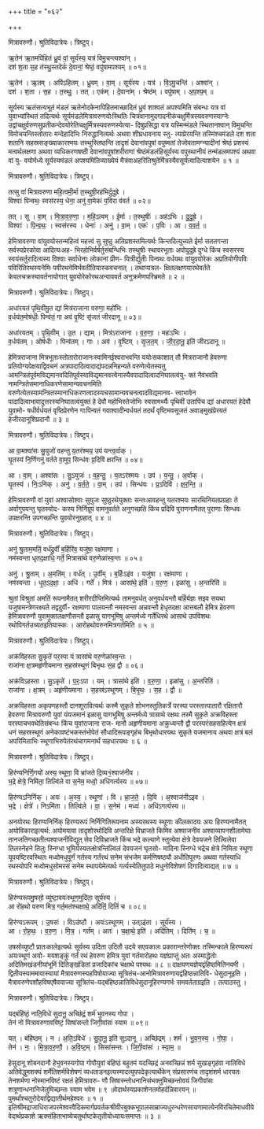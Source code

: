 +++
title = "०६२"

+++


मित्रावरुणौ। श्रुतिविदात्रेयः। त्रिष्टुप्।

ऋ॒तेन॑ ऋ॒तमपि॑हितं ध्रु॒वं वां॒ सूर्य॑स्य॒ यत्र॑ विमु॒चन्त्यश्वा॑न् ।  
दश॑ श॒ता स॒ह त॑स्थु॒स्तदेकं॑ दे॒वानां॒ श्रेष्ठं॒ वपु॑षामपश्यम् ॥ ०१॥

ऋ॒तेन॑ । ऋ॒तम् । अपि॑ऽहितम् । ध्रु॒वम् । वा॒म् । सूर्य॑स्य । यत्र॑ । वि॒ऽमु॒चन्ति॑ । अश्वा॑न् ।  
दश॑ । श॒ता । स॒ह । त॒स्थुः॒ । तत् । एक॑म् । दे॒वाना॑म् । श्रेष्ठ॑म् । वपु॑षाम् । अ॒प॒श्य॒म् ॥

सूर्यस्य ऋतंसत्यभूतं मंडलं ऋतेनोदकेनापिहितमाच्छादितं ध्रुवं शाश्वतं अपश्यमिति संबन्धः यत्र वां युवाभ्यांस्थितं तदित्यर्थः सूर्यमंडलेमित्रावरुणयोःस्थितिः चित्रंवानामुदगादनीकंचक्षुर्मित्रस्यवरुणस्याग्नेः उद्वांचक्षुर्वरुणसुप्रतीकन्देवयोरेतिचक्षुर्मित्रस्यवरुणस्येत्या- दिषुप्रसिद्धा यत्र यस्मिन्मंडले स्थितानश्वान् विमुचन्ति विमोचयन्तिस्तोतारः मन्देहादिभिः निरुद्धानित्यर्थः अथवा शीघ्रधावनाय स्तु- त्याप्रेरयन्ति तस्मिंश्चमंडले दश शता शतानि सहस्रसङ्ख्याकारश्मयः तस्थुस्तिष्ठन्ति तादृशं देवानांवपुषां वपुष्मतां तेजोवतामग्न्यादीनां श्रेष्ठं प्रशस्यं मत्वर्थलक्षणा अथवा व्यधिकरणषष्ठी देवानांवपुषांशरीराणां श्रेष्ठंमंडलंहिसूर्यस्य वपुस्थानीयं तन्मंडलमपश्यं अथवा वां यु- वयोर्मध्ये सूर्यस्यमंडलं अपश्यमितिव्याख्येयं मैत्रंवाअहरितिश्रुतेर्मित्रस्यैवसूर्यत्वादित्याशयेन ॥ १ ॥

मित्रावरुणौ। श्रुतिविदात्रेयः। त्रिष्टुप्।

तत्सु वां॑ मित्रावरुणा महि॒त्वमी॒र्मा त॒स्थुषी॒रह॑भिर्दुदुह्रे ।  
विश्वाः॑ पिन्वथः॒ स्वस॑रस्य॒ धेना॒ अनु॑ वा॒मेकः॑ प॒विरा व॑वर्त ॥ ०२॥

तत् । सु । वा॒म् । मि॒त्रा॒व॒रु॒णा॒ । म॒हि॒ऽत्वम् । ई॒र्मा । त॒स्थुषीः॑ । अह॑ऽभिः । दु॒दु॒ह्रे॒ ।  
विश्वाः॑ । पि॒न्व॒थः॒ । स्वस॑रस्य । धेनाः॑ । अनु॑ । वा॒म् । एकः॑ । प॒विः । आ । व॒व॒र्त॒ ॥

हेमित्रावरुणा वांयुवयोस्तन्महित्वं महत्त्वं सु सुष्ठु अतिप्रशस्तमित्यर्थः किन्तदित्युच्यते ईर्मा सततगन्ता सर्वस्पप्रेरकोवा आदित्यःअह- भिरहोभिर्वर्षर्तुसंबन्धिभिः तस्थुषीः स्थावरभूताः अपोदुदुह्रे दुग्धे किंच स्वसरस्य स्वयंसर्तुरादित्यस्य विश्वाः सर्वाधेनाः लोकानां प्रीण- यित्रीर्द्युतीः पिन्वथः वर्धयथः वांयुवयोरेकः अप्रतियोगीपविः पविरितिरथस्यनेमिः पवीरथनेमिर्भवतीतियास्कवचनात् । तथाप्यत्रल- क्षितलक्षणयारथेवर्तते केवलचक्रस्यावर्तनायोगात् युवयोरेकोरथअन्वाववर्त अनुक्रमेणपरिभ्रमते ॥ २ ॥

मित्रावरुणौ। श्रुतिविदात्रेयः। त्रिष्टुप्।

अधा॑रयतं पृथि॒वीमु॒त द्यां मित्र॑राजाना वरुणा॒ महो॑भिः ।  
व॒र्धय॑त॒मोष॑धीः॒ पिन्व॑तं॒ गा अव॑ वृ॒ष्टिं सृ॑जतं जीरदानू ॥ ०३॥

अधा॑रयतम् । पृ॒थि॒वीम् । उ॒त । द्याम् । मित्र॑ऽराजाना । व॒रु॒णा॒ । महः॑ऽभिः ।  
व॒र्धय॑तम् । ओष॑धीः । पिन्व॑तम् । गाः । अव॑ । वृ॒ष्टिम् । सृ॒ज॒त॒म् । जी॒र॒दा॒नू॒ इति॑ जीरऽदानू ॥

हेमित्रराजाना मित्रभूताःस्तोतारोराजानःस्वामिनईश्वराभवन्ति ययोःसकाशात् तौ मित्रराजानौ हेवरुणा प्रतियोग्यपेक्षयाद्विवचनं अत्रपादादित्वादाद्यंपदन्ननिहन्यते वरुणेत्येतस्यतु आमन्त्रितंपूर्वमविद्यमानवदितिपूर्वस्याविद्यमानवत्त्वेनास्यैवपादादित्वादनिघातत्वंयु- क्तं नैवंभवति नामन्त्रितेसमानाधिकरणेसामान्यवचनमिति वरुणेत्येतस्यामन्त्रितस्मानाधिकरणत्वादस्यचसामान्यवचनत्वादविद्यमानव- त्त्वाभावेन पादादित्वाभावादुत्तरस्यनिघातत्वंयुक्तं हे देवौ महोभिस्तेजोभिः स्वसामर्थ्यैः पृथिवीं उतापिच द्यां अधारयतं हेदेवौ युवामो- षधीर्वर्धयतं वृष्ठिप्रेरणेन गाःपिन्वतं गवाश्वादीन्वर्धयतं तदर्थं वृष्टिमवसूजतं अवाङ्मुखंप्रेरयतं हेजीरदानूशिप्रदानौ ॥ ३ ॥

मित्रावरुणौ। श्रुतिविदात्रेयः। त्रिष्टुप्।

आ वा॒मश्वा॑सः सु॒युजो॑ वहन्तु य॒तर॑श्मय॒ उप॑ यन्त्व॒र्वाक् ।  
घृ॒तस्य॑ नि॒र्णिगनु॑ वर्तते वा॒मुप॒ सिन्ध॑वः प्र॒दिवि॑ क्षरन्ति ॥ ०४॥

आ । वा॒म् । अश्वा॑सः । सु॒ऽयुजः॑ । व॒ह॒न्तु॒ । य॒तऽर॑श्मयः । उप॑ । य॒न्तु॒ । अ॒र्वाक् ।  
घृ॒तस्य॑ । निः॒ऽनिक् । अनु॑ । व॒र्त॒ते॒ । वा॒म् । उप॑ । सिन्ध॑वः । प्र॒ऽदिवि॑ । क्ष॒र॒न्ति॒ ॥

हेमित्रावरुणौ वां युवां अश्वासोश्वाः सुयुजः सुष्ठुरथेयुक्ताः सन्तःआवहन्तु यतरश्मयः सारथिनियतप्रग्रहाः ते अर्वागुपयन्तु घृतस्योद- कस्य निर्निग्रूपं वामनुवर्तते अनुगच्छति किंच प्रदिवि पुराणनामैतत् पुराणाः सिन्धवः उपक्षरन्ति उपगच्छन्ति युवयोरनुग्रहात् ॥ ४ ॥

मित्रावरुणौ। श्रुतिविदात्रेयः। त्रिष्टुप्।

अनु॑ श्रु॒ताम॒मतिं॒ वर्ध॑दु॒र्वीं ब॒र्हिरि॑व॒ यजु॑षा॒ रक्ष॑माणा ।  
नम॑स्वन्ता धृतद॒क्षाधि॒ गर्ते॒ मित्रासा॑थे वरु॒णेळा॑स्व॒न्तः ॥ ०५॥

अनु॑ । श्रु॒ताम् । अ॒मति॑म् । वर्ध॑त् । उ॒र्वीम् । ब॒र्हिःऽइ॑व । यजु॑षा । रक्ष॑माणा ।  
नम॑स्वन्ता । धृ॒त॒ऽद॒क्षा॒ । अधि॑ । गर्ते॑ । मित्र॑ । आसा॑थे॒ इति॑ । व॒रु॒ण॒ । इळा॑सु । अ॒न्तरिति॑ ॥

श्रुतां विश्रुतां अमतिं रूपनामैतत् शरीरदीप्तिमित्यर्थः तामनुवर्धत् अनुवर्धयन्तौ बर्हिर्यज्ञः सइव सयथा यजुषामन्त्रेणरक्ष्यते तद्वदुर्वी- रक्षमाणा पालयन्तौ नमस्वन्ता अन्नवन्तौ हेधृतदक्षा आत्तबलौ हेमित्र हेवरुण हेमित्रावरुणौ युवामुक्तलक्षणौसन्तौ इळासु यागभूमिषु अन्तर्मध्ये गर्तेधिरथे आसाथे उपविशथः रथोपिगर्तउच्यतइतियास्कः । आरोहथोवरुनमित्रगर्तमिति ॥ ५ ॥

मित्रावरुणौ। श्रुतिविदात्रेयः। त्रिष्टुप्।

अक्र॑विहस्ता सु॒कृते॑ पर॒स्पा यं त्रासा॑थे वरु॒णेळा॑स्व॒न्तः ।  
राजा॑ना क्ष॒त्रमहृ॑णीयमाना स॒हस्र॑स्थूणं बिभृथः स॒ह द्वौ ॥ ०६॥

अक्र॑विऽहस्ता । सु॒ऽकृते॑ । प॒रः॒ऽपा । यम् । त्रासा॑थे इति॑ । व॒रु॒णा॒ । इळा॑सु । अ॒न्तरिति॑ ।  
राजा॑ना । क्ष॒त्रम् । अहृ॑णीयमाना । स॒हस्र॑ऽस्थूणम् । बि॒भृ॒थः॒ । स॒ह । द्वौ ॥

अक्रविहस्ता अकृपणहस्तौ दानशूरावित्यर्थः कस्मै सुकृते शोभनस्तुतिकर्त्रे परस्पा परस्तात्पातारौ रक्षितारौ हेवरुणा मित्रावरुणौ युवां यंयजमानं इळासु यागभूमिषु अन्तर्मध्ये त्रासाथे रक्षथः तस्मै सुकृते अक्रविहस्ता परस्पाचभवथेतिसंबन्धः किंच युवांराजाना राज- मानौ अहृणीयमाना अक्रुध्यन्तौ द्वौ परस्परंसहसहित्येन क्षत्रं धनं सहस्रस्थूणं अनेकावष्टंभकस्तंभोपेतं सौधादिरूपङ्गृहंच बिभृथोधारयथः सुकृते यजमानाय अथवा क्षत्रं बलं अपरिमिताभिः स्थूणाभिरुपेतंरथंचागमनार्थं सहधारयथः ॥ ६ ॥

मित्रावरुणौ। श्रुतिविदात्रेयः। त्रिष्टुप्।

हिर॑ण्यनिर्णि॒गयो॑ अस्य॒ स्थूणा॒ वि भ्रा॑जते दि॒व्य१॒॑श्वाज॑नीव ।  
भ॒द्रे क्षेत्रे॒ निमि॑ता॒ तिल्वि॑ले वा स॒नेम॒ मध्वो॒ अधि॑गर्त्यस्य ॥ ०७॥

हिर॑ण्यऽनिर्निक् । अयः॑ । अ॒स्य॒ । स्थूणा॑ । वि । भ्रा॒ज॒ते॒ । दि॒वि । अ॒श्वाज॑नीऽइव ।  
भ॒द्रे । क्षेत्रे॑ । निऽमि॑ता । तिल्वि॑ले । वा॒ । स॒नेम॑ । मध्वः॑ । अधि॑ऽगर्त्यस्य ॥

अनयोरथः हिरण्यनिर्निक् हिरण्यरूपं निर्निगितिरूपनाम अस्यरथस्य स्थूणाः कीलकादयः अयः हिरण्यनामैतत् अयोविकाराइत्यर्थ: अयोमयावा तादृशोरथोदिवि अन्तरिक्षे विभ्राजते किमिव अश्वाजनीव अश्वाव्यापनशीलामेघाः तानजतिगच्छतीत्यश्वाजनीविद्युत् सेव दिविभ्राजते किंच भद्रे कल्याणे स्तुत्येवा क्षेत्रे देवयजने तिल्विलेवा तिलस्नेहने तिलुः स्निग्धा भूमिर्यस्यतत्क्षेत्रन्तिल्विलं देवयजनं घृतसो- मादिना स्निग्धे भद्रेच क्षेत्रे निमिता स्थूणा यूपयष्टिरवस्थितः मध्वोमधुपूर्णं गर्तस्य गर्तंरथं सनेम संभजेम कर्मणिषष्ठ्यौ अधीतिपूरणः अथवा गर्तस्याधि रथस्योपरि मध्वोमधुसोमरसं सनेम स्थापयेमेत्यर्थः गर्त्यस्येतितुपाठे मधुनोविशेषणं दिगादित्वाद्यत् ॥ ७ ॥

मित्रावरुणौ। श्रुतिविदात्रेयः। त्रिष्टुप्।

हिर॑ण्यरूपमु॒षसो॒ व्यु॑ष्टा॒वयः॑स्थूण॒मुदि॑ता॒ सूर्य॑स्य ।  
आ रो॑हथो वरुण मित्र॒ गर्त॒मत॑श्चक्षाथे॒ अदि॑तिं॒ दितिं॑ च ॥ ०८॥

हिर॑ण्यऽरूपम् । उ॒षसः॑ । विऽउ॑ष्टौ । अयः॑ऽस्थूणम् । उत्ऽइ॑ता । सूर्य॑स्य ।  
आ । रो॒ह॒थः॒ । व॒रु॒ण॒ । मि॒त्र॒ । गर्त॑म् । अतः॑ । च॒क्षा॒थे॒ इति॑ । अदि॑तिम् । दिति॑म् । च॒ ॥

उषसोव्युष्टौ प्रातःकालेइत्यर्थः सूर्यस्य उदिता उदितौ उदये सएवकालः प्रकारान्तरेणोक्तः तस्मिन्काले हिरण्यरूपं अयःस्थूणं अयो- मयशङ्कुं गर्तं रथं हेवरुण हेमित्र युवां गर्तमारोहथः यज्ञंप्राप्तुं अतः अस्माद्धेतोः अदितिमखंडनीयांभूमिं दितिङ्खंडितां प्रजादिकांच चक्षाथे पश्यथः ॥ ८ ॥ दाक्षयणयज्ञेयद्वंहिष्ठमितिनवमी । द्वितीयस्याममावास्यायां मैत्रावरुणस्यहविषोयाज्या सूत्रितंच-आनोमित्रावरुणायद्वंहिष्ठन्नातिवि- धेसुदानूइति । मैत्रावरुणेपशौहविषएषैवयाज्या सूत्रितंच-यद्बंहिष्ठन्नातिविधेसुदानूहिरण्यगर्भः समवर्तताग्रइति । तत्पाठस्तु ।

मित्रावरुणौ। श्रुतिविदात्रेयः। त्रिष्टुप्।

यद्बंहि॑ष्ठं॒ नाति॒विधे॑ सुदानू॒ अच्छि॑द्रं॒ शर्म॑ भुवनस्य गोपा ।  
तेन॑ नो मित्रावरुणावविष्टं॒ सिषा॑सन्तो जिगी॒वांसः॑ स्याम ॥ ०९॥

यत् । बंहि॑ष्ठम् । न । अ॒ति॒ऽविधे॑ । सु॒दा॒नू॒ इति॑ सुऽदानू । अच्छि॑द्रम् । शर्म॑ । भु॒व॒न॒स्य॒ । गो॒पा॒ ।  
तेन॑ । नः॒ । मि॒त्रा॒व॒रु॒णौ॒ । अ॒वि॒ष्ट॒म् । सिसा॑सन्तः । जि॒गी॒वांसः॑ । स्या॒म॒ ॥

हेसुदानू शोबनदानौ हेभुवनस्यगोपा गोपौयुवां बंहिष्ठं बहुतमं यदच्छिद्रं अनवच्छिन्नं शर्म सुखङ्गृहंवा नातिविधे अतिवेद्धुमशक्यं शर्मेतिशर्मविशेषणं व्यधताडनइत्यस्मादत्युपपदेकृत्यार्थेकेन् संप्रसारणंच तादृशंशर्म धारयतः तेनशर्मणा नोस्मानविष्टं रक्षतं हेमित्रावरु- णौ सिषास्न्तोधनानिसंभक्तुमिच्छन्तोवयं जिगीवांसः शत्रूणान्धनानिजेतुमिच्छन्तः स्याम भवेम ॥ ९ ॥वेदार्थस्यप्रकाशेनतमोहर्दन्निवारयन् ॥ पुमर्थांश्चतुरोदेयाद्विद्यातीर्थमहेश्वरः ॥ १ ॥इतिश्रीमद्राजाधिराजपरमेश्वरवैदिकमार्गप्रवर्तकश्रीवीरबुक्कभूपालसाम्राज्यधुरन्धरेणसायणामात्येनविरचितेमाधवीयेवेदार्थप्रकाशे ऋक्संहिताभाष्येचतुर्थाष्टकेतृतीयोध्यायःसमाप्तः ॥ ३ ॥